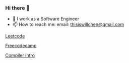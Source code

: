 ### Hi there 👋

- 🌱 I work as a Software Engineer
- 📫 How to reach me: 
email: thisiswillchen@gmail.com


[Leetcode](https://leetcode.com/u/Double-T1/) 

[Freecodecamp](https://www.freecodecamp.org/enjoyit) 

[Compiler intro](https://courses.edx.org/certificates/5dd850f195484d4ea670d0d09774f4b5?_gl=1*ocfi44*_gcl_aw*R0NMLjE3Mjc0MzQ1MDEuQ2owS0NRandyOW0zQmhESEFSSXNBTnV0MDRiSl82X1Zqc25ua25mOVJhUEpZWGxEYWthY1UycS1Tc2tjdlU3b3p3akU3cnNyRzN0VjRiVWFBdmpkRUFMd193Y0I.*_gcl_au*MTEwNTQzMTU1OS4xNzI3NDM0NTAx*_ga*MjY1ODkwMDI1LjE3Mjc0MzQ1MDE.*_ga_D3KS4KMDT0*MTcyNzQzNDUwMC4xLjEuMTcyNzQzNDgwNi4zOS4wLjA.)

<!--
**Double-T1/Double-T1** is a ✨ _special_ ✨ repository because its `README.md` (this file) appears on your GitHub profile.

Here are some ideas to get you started:

- 🔭 I’m currently working on 
a webpage
# 
- 👯 I’m looking to collaborate on ...
- 🤔 I’m looking for help with ...
- 💬 Ask me about ...

- ⚡ Fun fact: ...
-->
